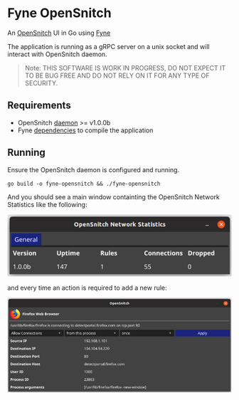 # Fyne OpenSnitch

An [OpenSnitch](https://github.com/evilsocket/opensnitch) UI in Go using [Fyne](https://fyne.io)

The application is running as a gRPC server on a unix socket and will interact with OpenSnitch daemon.

> Note: THIS SOFTWARE IS WORK IN PROGRESS, DO NOT EXPECT IT TO BE BUG FREE AND DO NOT RELY ON IT FOR ANY TYPE OF SECURITY.

## Requirements

- OpenSnitch [daemon](https://github.com/evilsocket/opensnitch#daemon) >= v1.0.0b
- Fyne [dependencies](https://github.com/fyne-io/fyne#prerequisites) to compile the application

## Running

Ensure the OpenSnitch daemon is configured and running.

    go build -o fyne-opensnitch && ./fyne-opensnitch

And you should see a main window containting the OpenSnitch Network Statistics like the following:

![OpenSnitch Network Statistics Screenshot](images/screenshot_network_stats.png)

and every time an action is required to add a new rule:

![OpenSnitch Ask Rule Screenshot](images/screenshot_ask_rule.png)
